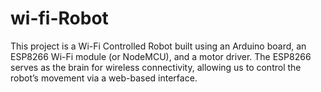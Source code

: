 # wi-fi-Robot
This project is a Wi-Fi Controlled Robot built using an Arduino board, an ESP8266 Wi-Fi module (or NodeMCU), and a motor driver. The ESP8266 serves as the brain for wireless connectivity, allowing us to control the robot’s movement via a web-based interface. 
